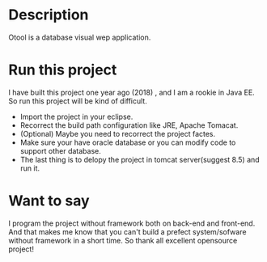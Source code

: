 # Description

Otool is a database visual wep application.

# Run this project

I have built this project one year ago (2018) , and I am a rookie in Java EE. So run this project will be kind of difficult.

- Import the project in your eclipse.
- Recorrect the build path configuration like JRE, Apache Tomacat.
- (Optional) Maybe you need to recorrect the project factes.
- Make sure your have oracle database or you can modify code to support other database.
- The last thing is to delopy the project in tomcat server(suggest 8.5) and run it.

# Want to say

I program the project without framework both on back-end and front-end. And that makes me know that you can't build a prefect system/sofware without framework in a short time. So thank all excellent opensource project!
